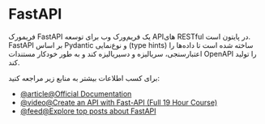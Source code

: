 # FastAPI

فریمورک FastAPI یک فریم‌ورک وب برای توسعه APIهای RESTful در پایتون است. FastAPI بر اساس Pydantic و نوع‌نمایی (type hints) ساخته شده است تا داده‌ها را اعتبارسنجی، سریالیزه و دسیریالیزه کند و به طور خودکار مستندات OpenAPI را تولید کند.

برای کسب اطلاعات بیشتر به منابع زیر مراجعه کنید:

- [@article@Official Documentation](https://fastapi.tiangolo.com/)
- [@video@Create an API with Fast-API (Full 19 Hour Course)](https://www.youtube.com/watch?v=0sOvCWFmrtA)
- [@feed@Explore top posts about FastAPI](https://app.daily.dev/tags/fastapi?ref=roadmapsh)
